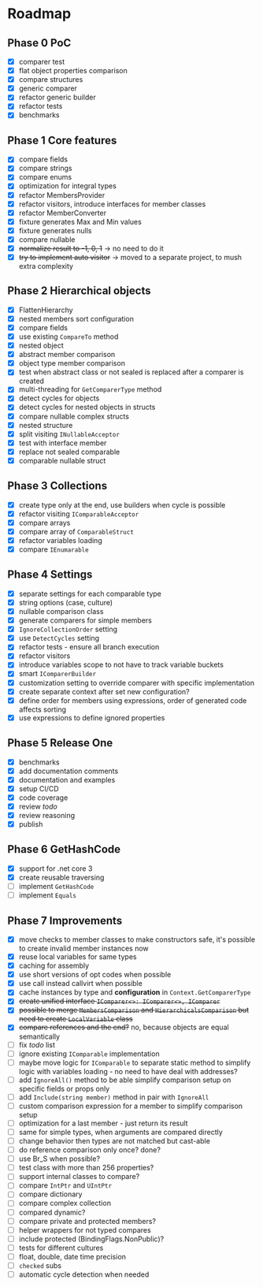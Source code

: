 # Roadmap

## Phase 0 PoC

- [x] comparer test
- [x] flat object properties comparison
- [x] compare structures
- [x] generic comparer
- [x] refactor generic builder
- [x] refactor tests
- [x] benchmarks

## Phase 1 Core features

- [x] compare fields
- [x] compare strings
- [x] compare enums
- [x] optimization for integral types
- [x] refactor MembersProvider
- [x] refactor visitors, introduce interfaces for member classes
- [x] refactor MemberConverter
- [x] fixture generates Max and Min values
- [X] fixture generates nulls
- [x] compare nullable
- [x] ~~normalize result to -1, 0, 1~~ -> no need to do it
- [x] ~~try to implement auto visitor~~ -> moved to a separate project, to mush extra complexity

## Phase 2 Hierarchical objects

- [x] FlattenHierarchy
- [x] nested members sort configuration
- [x] compare fields
- [x] use existing `CompareTo` method
- [x] nested object
- [x] abstract member comparison
- [x] object type member comparison
- [x] test when abstract class or not sealed is replaced after a comparer is created
- [x] multi-threading for `GetComparerType` method
- [x] detect cycles for objects
- [x] detect cycles for nested objects in structs
- [x] compare nullable complex structs
- [x] nested structure
- [x] split visiting `INullableAcceptor`
- [x] test with interface member
- [x] replace not sealed comparable
- [x] comparable nullable struct

## Phase 3 Collections

- [x] create type only at the end, use builders when cycle is possible
- [x] refactor visiting `IComparableAcceptor`
- [x] compare arrays
- [x] compare array of `ComparableStruct`
- [x] refactor variables loading
- [x] compare `IEnumarable`

## Phase 4 Settings

- [x] separate settings for each comparable type
- [x] string options (case, culture)
- [x] nullable comparison class
- [x] generate comparers for simple members
- [x] `IgnoreCollectionOrder` setting
- [x] use `DetectCycles` setting
- [x] refactor tests - ensure all branch execution
- [x] refactor visitors
- [x] introduce variables scope to not have to track variable buckets
- [x] smart `IComparerBuilder`
- [x] customization setting to override comparer with specific implementation
- [x] create separate context after set new configuration?
- [x] define order for members using expressions, order of generated code affects sorting
- [x] use expressions to define ignored properties

## Phase 5 Release One

- [x] benchmarks
- [x] add documentation comments
- [x] documentation and examples
- [x] setup CI/CD
- [x] code coverage
- [x] review *todo*
- [x] review reasoning
- [x] publish

## Phase 6 GetHashCode

- [x] support for .net core 3
- [x] create reusable traversing
- [ ] implement `GetHashCode`
- [ ] implement `Equals`

## Phase 7 Improvements

- [x] move checks to member classes to make constructors safe, it's possible to create invalid member instances now
- [x] reuse local variables for same types
- [x] caching for assembly
- [x] use short versions of opt codes when possible
- [x] use call instead callvirt when possible
- [x] cache instances by type and **configuration** in `Context.GetComparerType`
- [x] ~~create unified interface `IComparer<>: IComparer<>, IComparer`~~
- [x] ~~possible to merge `MembersComparison` and `HierarchicalsComparison` but need to create `LocalVariable` class~~
- [x] ~~compare references and the end?~~ no, because objects are equal semantically
- [ ] fix *todo* list
- [ ] ignore existing `IComparable` implementation
- [ ] maybe move logic for `IComparable` to separate static method to simplify logic with variables loading - no need to have deal with addresses?
- [ ] add `IgnoreAll()` method to be able simplify comparison setup on specific fields or props only
- [ ] add `Include(string member)` method in pair with `IgnoreAll`
- [ ] custom comparison expression for a member to simplify comparison setup
- [ ] optimization for a last member - just return its result
- [ ] same for simple types, when arguments are compared directly
- [ ] change behavior then types are not matched but cast-able
- [ ] do reference comparison only once? done?
- [ ] use Br_S when possible?
- [ ] test class with more than 256 properties?
- [ ] support internal classes to compare?
- [ ] compare `IntPtr` and `UIntPtr`
- [ ] compare dictionary
- [ ] compare complex collection
- [ ] compared dynamic?
- [ ] compare private and protected members?
- [ ] helper wrappers for not typed compares
- [ ] include protected (BindingFlags.NonPublic)?
- [ ] tests for different cultures
- [ ] float, double, date time precision
- [ ] `checked` subs
- [ ] automatic cycle detection when needed
